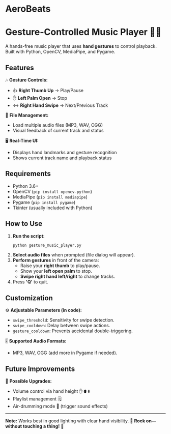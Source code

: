 # AeroBeats
# Gesture-Controlled Music Player 🎵✨  

A hands-free music player that uses **hand gestures** to control playback. Built with Python, OpenCV, MediaPipe, and Pygame.  

## Features  

🎶 **Gesture Controls:**  
- 👍 **Right Thumb Up** → Play/Pause  
- ✋ **Left Palm Open** → Stop  
- ↔️ **Right Hand Swipe** → Next/Previous Track  

📂 **File Management:**  
- Load multiple audio files (MP3, WAV, OGG)  
- Visual feedback of current track and status  

🖥️ **Real-Time UI:**  
- Displays hand landmarks and gesture recognition  
- Shows current track name and playback status  

## Requirements  

- Python 3.6+  
- OpenCV (`pip install opencv-python`)  
- MediaPipe (`pip install mediapipe`)  
- Pygame (`pip install pygame`)  
- Tkinter (usually included with Python)  

## How to Use  

1. **Run the script:**  
   ```bash
   python gesture_music_player.py
   ```
2. **Select audio files** when prompted (file dialog will appear).  
3. **Perform gestures** in front of the camera:  
   - Raise your **right thumb** to play/pause.  
   - Show your **left open palm** to stop.  
   - **Swipe right hand left/right** to change tracks.  
4. Press **'Q'** to quit.  

## Customization  

⚙️ **Adjustable Parameters (in code):**  
- `swipe_threshold`: Sensitivity for swipe detection.  
- `swipe_cooldown`: Delay between swipe actions.  
- `gesture_cooldown`: Prevents accidental double-triggering.  

🎚️ **Supported Audio Formats:**  
- MP3, WAV, OGG (add more in Pygame if needed).  

## Future Improvements  

🔮 **Possible Upgrades:**  
- Volume control via hand height ✋⬆️⬇️  
- Playlist management 🗒️  
- Air-drumming mode 🥁 (trigger sound effects)  

---  

**Note:** Works best in good lighting with clear hand visibility. 
🚀 **Rock on—without touching a thing!** 🤘
